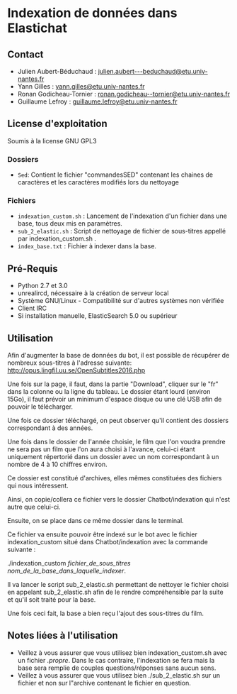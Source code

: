 # Indexation de données dans Elastichat


## Contact
- Julien Aubert-Béduchaud : julien.aubert---beduchaud@etu.univ-nantes.fr
- Yann Gilles : yann.gilles@etu.univ-nantes.fr
- Ronan Godicheau-Tornier : ronan.godicheau--tornier@etu.univ-nantes.fr
- Guillaume Lefroy : guillaume.lefroy@etu.univ-nantes.fr

## License d'exploitation
Soumis à la license GNU GPL3


### Dossiers
- `Sed`: Contient le fichier "commandesSED" contenant les chaines de caractères et les caractères modifiés lors du nettoyage


### Fichiers
- `indexation_custom.sh` : Lancement de l'indexation d'un fichier dans une base, tous deux mis en paramètres.
- `sub_2_elastic.sh` : Script de nettoyage de fichier de sous-titres appellé par indexation_custom.sh .
- `index_base.txt` : Fichier à indexer dans la base.


## Pré-Requis
- Python 2.7 et 3.0
- unrealircd, nécessaire à la création de serveur local
- Système GNU/Linux - Compatibilité sur d'autres systèmes non vérifiée
- Client IRC
- Si installation manuelle, ElasticSearch 5.0 ou supérieur

## Utilisation 
Afin d'augmenter la base de données du bot, il est possible de récupérer de nombreux sous-titres à l'adresse suivante:
http://opus.lingfil.uu.se/OpenSubtitles2016.php

Une fois sur la page, il faut, dans la partie "Download", cliquer sur le "fr" dans la colonne ou la ligne du tableau.
Le dossier étant lourd (environ 15Go), il faut prévoir un minimum d'espace disque ou une clé USB afin de pouvoir le télécharger.

Une fois ce dossier téléchargé, on peut observer qu'il contient des dossiers correspondant à des années.

Une fois dans le dossier de l'année choisie, le film que l'on voudra prendre ne sera pas un film que l'on aura choisi à l'avance, 
celui-ci étant uniquement répertorié dans un dossier avec un nom correspondant à un nombre de 4 à 10 chiffres environ. 

Ce dossier est constitué d'archives, elles mêmes constituées des fichiers qui nous intéressent.

Ainsi, on copie/collera ce fichier vers le dossier Chatbot/indexation qui n'est autre que celui-ci.

Ensuite, on se place dans ce même dossier dans le terminal.


Ce fichier va ensuite pouvoir être indexé sur le bot avec le fichier indexation_custom situé dans Chatbot/indexation avec la commande suivante :

./indexation\_custom *fichier_de_sous\_titres*   *nom\_de\_la\_base\_dans\_laquelle\_indexer*.

Il va lancer le script sub_2_elastic.sh permettant de nettoyer le fichier choisi en appelant sub_2_elastic.sh afin de le rendre compréhensible par la suite et qu'il soit traité pour la base.

Une fois ceci fait, la base a bien reçu l'ajout des sous-titres du film.


## Notes liées à l'utilisation
- Veillez à vous assurer que vous utilisez bien indexation_custom.sh avec un fichier *.propre*. Dans le cas contraire,
l'indexation se fera mais la base sera remplie de couples questions/réponses sans aucun sens.
- Veillez à vous assurer que vous utilisez bien ./sub\_2\_elastic.sh sur un fichier et non sur l"archive contenant le fichier en question.

